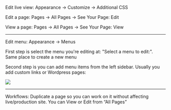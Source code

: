
Edit live view:
Appearance -> Customize -> Additional CSS

Edit a page:
Pages → All Pages → See Your Page: Edit

View a page:
Pages → All Pages → See Your Page: View

---


Edit menu:
Appearance -> Menus

First step is select the menu you're editing at: "Select a menu to edit:". Same place to create a new menu

Second step is you can add menu items from the left sidebar. Usually you add custom links or Wordpress pages:

![](https://i.imgur.com/vZ8SWFx.png)



---


Workflows:
Duplicate a page so you can work on it without affecting live/production site. You can View or Edit from “All Pages”
